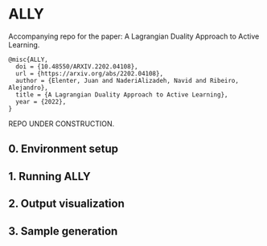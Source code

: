 # ALLY
Accompanying repo for the paper: A Lagrangian Duality Approach to Active Learning.


```
@misc{ALLY,
  doi = {10.48550/ARXIV.2202.04108},
  url = {https://arxiv.org/abs/2202.04108},
  author = {Elenter, Juan and NaderiAlizadeh, Navid and Ribeiro, Alejandro},
  title = {A Lagrangian Duality Approach to Active Learning},
  year = {2022},
}
```


REPO UNDER CONSTRUCTION.


## 0. Environment setup

## 1. Running ALLY

## 2. Output visualization

## 3. Sample generation

